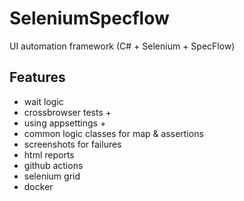 # SeleniumSpecflow
UI automation framework (C# + Selenium + SpecFlow)

## Features ##
* wait logic
* crossbrowser tests +
* using appsettings +
* common logic classes for map & assertions
* screenshots for failures
* html reports
* github actions
* selenium grid
* docker
